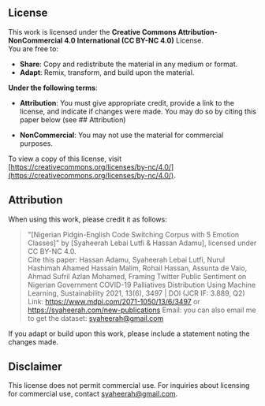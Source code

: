 ## License
This work is licensed under the **Creative Commons Attribution-NonCommercial 4.0 International (CC BY-NC 4.0)** License.  
You are free to:
- **Share**: Copy and redistribute the material in any medium or format.
- **Adapt**: Remix, transform, and build upon the material.

**Under the following terms**:
- **Attribution**: You must give appropriate credit, provide a link to the license, and indicate if changes were made. You may do so by citing this paper below (see ## Attribution)

 			
- **NonCommercial**: You may not use the material for commercial purposes.

To view a copy of this license, visit [https://creativecommons.org/licenses/by-nc/4.0/](https://creativecommons.org/licenses/by-nc/4.0/).

## Attribution
When using this work, please credit it as follows:
> "[Nigerian Pidgin-English Code Switching Corpus with 5 Emotion Classes]" by [Syaheerah Lebai Lutfi & Hassan Adamu], licensed under CC BY-NC 4.0.  
> Cite this paper: Hassan Adamu, Syaheerah Lebai Lutfi, Nurul Hashimah Ahamed Hassain Malim, Rohail Hassan, Assunta de Vaio, Ahmad Sufril Azlan Mohamed, Framing Twitter Public Sentiment on Nigerian Government COVID-19 Palliatives Distribution Using Machine Learning, Sustainability 2021, 13(6), 3497 | DOI (JCR IF: 3.889, Q2)
> Link:  https://www.mdpi.com/2071-1050/13/6/3497 or https://syaheerah.com/new-publications
> Email: you can also email me to get the dataset: syaheerah@gmail.com

If you adapt or build upon this work, please include a statement noting the changes made.

## Disclaimer
This license does not permit commercial use. For inquiries about licensing for commercial use, contact syaheerah@gmail.com.
